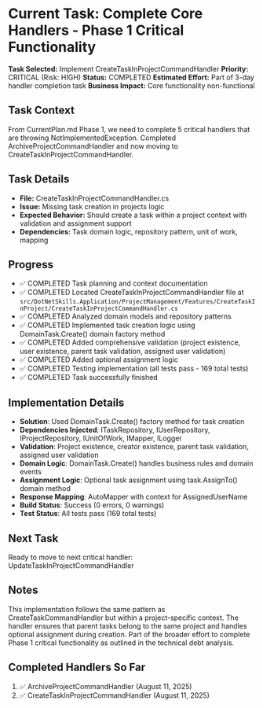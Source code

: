 # Current Task: Complete Core Handlers - Phase 1 Critical Functionality

**Task Selected:** Implement CreateTaskInProjectCommandHandler
**Priority:** CRITICAL (Risk: HIGH)
**Status:** COMPLETED
**Estimated Effort:** Part of 3-day handler completion task
**Business Impact:** Core functionality non-functional

## Task Context
From CurrentPlan.md Phase 1, we need to complete 5 critical handlers that are throwing NotImplementedException. Completed ArchiveProjectCommandHandler and now moving to CreateTaskInProjectCommandHandler.

## Task Details
- **File:** CreateTaskInProjectCommandHandler.cs  
- **Issue:** Missing task creation in projects logic
- **Expected Behavior:** Should create a task within a project context with validation and assignment support
- **Dependencies:** Task domain logic, repository pattern, unit of work, mapping

## Progress
- ✅ COMPLETED Task planning and context documentation
- ✅ COMPLETED Located CreateTaskInProjectCommandHandler file at `src/DotNetSkills.Application/ProjectManagement/Features/CreateTaskInProject/CreateTaskInProjectCommandHandler.cs`
- ✅ COMPLETED Analyzed domain models and repository patterns
- ✅ COMPLETED Implemented task creation logic using DomainTask.Create() domain factory method
- ✅ COMPLETED Added comprehensive validation (project existence, user existence, parent task validation, assigned user validation)
- ✅ COMPLETED Added optional assignment logic
- ✅ COMPLETED Testing implementation (all tests pass - 169 total tests)
- ✅ COMPLETED Task successfully finished

## Implementation Details
- **Solution**: Used DomainTask.Create() factory method for task creation
- **Dependencies Injected**: ITaskRepository, IUserRepository, IProjectRepository, IUnitOfWork, IMapper, ILogger
- **Validation**: Project existence, creator existence, parent task validation, assigned user validation
- **Domain Logic**: DomainTask.Create() handles business rules and domain events
- **Assignment Logic**: Optional task assignment using task.AssignTo() domain method
- **Response Mapping**: AutoMapper with context for AssignedUserName
- **Build Status**: Success (0 errors, 0 warnings)
- **Test Status**: All tests pass (169 total tests)

## Next Task
Ready to move to next critical handler: UpdateTaskInProjectCommandHandler

## Notes
This implementation follows the same pattern as CreateTaskCommandHandler but within a project-specific context. The handler ensures that parent tasks belong to the same project and handles optional assignment during creation. Part of the broader effort to complete Phase 1 critical functionality as outlined in the technical debt analysis.

## Completed Handlers So Far
1. ✅ ArchiveProjectCommandHandler (August 11, 2025)
2. ✅ CreateTaskInProjectCommandHandler (August 11, 2025)